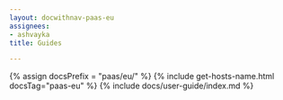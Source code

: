 ```yaml
---
layout: docwithnav-paas-eu
assignees:
- ashvayka
title: Guides

---
```


{% assign docsPrefix = "paas/eu/" %}
{% include get-hosts-name.html docsTag="paas-eu" %}
{% include docs/user-guide/index.md %}
